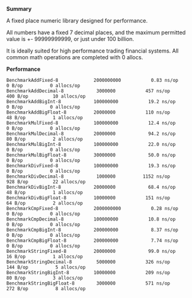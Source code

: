 **Summary**

A fixed place numeric library designed for performance.

All numbers have a fixed 7 decimal places, and the maximum permitted value is +- 99999999999,
or just under 100 billion.

It is ideally suited for high performance trading financial systems. All common math operations are completed with 0 allocs.

**Performance**

```
BenchmarkAddFixed-8         	2000000000	         0.83 ns/op	       0 B/op	       0 allocs/op
BenchmarkAddDecimal-8       	 3000000	       457 ns/op	     400 B/op	      10 allocs/op
BenchmarkAddBigInt-8        	100000000	        19.2 ns/op	       0 B/op	       0 allocs/op
BenchmarkAddBigFloat-8      	20000000	       110 ns/op	      48 B/op	       1 allocs/op
BenchmarkMulFixed-8         	100000000	        12.4 ns/op	       0 B/op	       0 allocs/op
BenchmarkMulDecimal-8       	20000000	        94.2 ns/op	      80 B/op	       2 allocs/op
BenchmarkMulBigInt-8        	100000000	        22.0 ns/op	       0 B/op	       0 allocs/op
BenchmarkMulBigFloat-8      	30000000	        50.0 ns/op	       0 B/op	       0 allocs/op
BenchmarkDivFixed-8         	100000000	        19.3 ns/op	       0 B/op	       0 allocs/op
BenchmarkDivDecimal-8       	 1000000	      1152 ns/op	     928 B/op	      22 allocs/op
BenchmarkDivBigInt-8        	20000000	        68.4 ns/op	      48 B/op	       1 allocs/op
BenchmarkDivBigFloat-8      	10000000	       151 ns/op	      64 B/op	       2 allocs/op
BenchmarkCmpFixed-8         	2000000000	         0.28 ns/op	       0 B/op	       0 allocs/op
BenchmarkCmpDecimal-8       	100000000	        10.8 ns/op	       0 B/op	       0 allocs/op
BenchmarkCmpBigInt-8        	200000000	         8.37 ns/op	       0 B/op	       0 allocs/op
BenchmarkCmpBigFloat-8      	200000000	         7.74 ns/op	       0 B/op	       0 allocs/op
BenchmarkStringFixed-8      	20000000	        99.0 ns/op	      16 B/op	       1 allocs/op
BenchmarkStringDecimal-8    	 5000000	       326 ns/op	     144 B/op	       5 allocs/op
BenchmarkStringBigInt-8     	10000000	       209 ns/op	      80 B/op	       3 allocs/op
BenchmarkStringBigFloat-8   	 3000000	       571 ns/op	     272 B/op	       8 allocs/op
```
